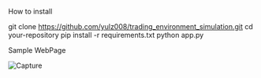 
How to install

git clone https://github.com/yulz008/trading_environment_simulation.git
cd your-repository
pip install -r requirements.txt
python app.py




Sample WebPage

![Capture](https://user-images.githubusercontent.com/117939069/212793204-ae405591-78e9-428f-82cd-95932adc21fd.PNG)
